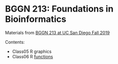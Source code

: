 # BGGN 213: Foundations in Bioinformatics

Materials from [BGGN 213 at UC San Diego Fall 2019](https://bioboot.github.io/bggn213_F19/)

Contents:
- Class05 R graphics
- Class06 R [functions]()
